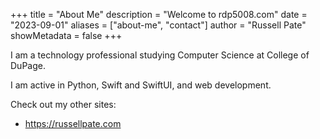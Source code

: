 +++
title = "About Me"
description = "Welcome to rdp5008.com"
date = "2023-09-01"
aliases = ["about-me", "contact"]
author = "Russell Pate"
showMetadata = false
+++

I am a technology professional studying Computer Science at College of DuPage.

I am active in Python, Swift and SwiftUI, and web development.

Check out my other sites:

* https://russellpate.com
